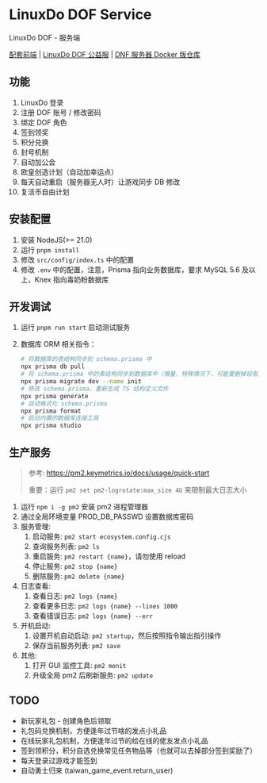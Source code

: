 # LinuxDo DOF Service
LinuxDo DOF - 服务端

[配套前端](https://github.com/Cat7373/linuxdo-dof-ui) | [LinuxDo DOF 公益服](https://linux.do/t/topic/472401?u=cat73) | [DNF 服务器 Docker 版仓库](https://github.com/1995chen/dnf)

## 功能
1. LinuxDo 登录
2. 注册 DOF 账号 / 修改密码
3. 绑定 DOF 角色
4. 签到领奖
5. 积分兑换
6. 封号机制
7. 自动加公会
8. 欧皇创造计划（自动加幸运点）
9. 每天自动重启（服务器无人时）让游戏同步 DB 修改
10. 复活币自由计划

## 安装配置
1. 安装 NodeJS(>= 21.0)
2. 运行 `pnpm install`
3. 修改 `src/config/index.ts` 中的配置
4. 修改 `.env` 中的配置，注意，Prisma 指向业务数据库，要求 MySQL 5.6 及以上，Knex 指向毒奶粉数据库

## 开发调试
1. 运行 `pnpm run start` 启动测试服务
2. 数据库 ORM 相关指令：

   ```sh
   # 将数据库的表结构同步到 schema.prisma 中
   npx prisma db pull
   # 将 schema.prisma 中的表结构同步到数据库中（增量，特殊情况下，可能要删掉现有库和 prisma/migrations 才能成功）
   npx prisma migrate dev --name init
   # 修改 schema.prisma，重新生成 TS 结构定义文件
   npx prisma generate
   # 自动格式化 schema.prisma
   npx prisma format
   # 启动内置的数据库连接工具
   npx prisma studio
   ```

## 生产服务
> 参考: https://pm2.keymetrics.io/docs/usage/quick-start
>
> 重要：运行 `pm2 set pm2-logrotate:max_size 4G` 来限制最大日志大小

1. 运行 `npm i -g pm2` 安装 pm2 进程管理器
2. 通过全局环境变量 PROD_DB_PASSWD 设置数据库密码
3. 服务管理:
   1. 启动服务: `pm2 start ecosystem.config.cjs`
   2. 查询服务列表: `pm2 ls`
   3. 重启服务: `pm2 restart {name}`，请勿使用 reload
   4. 停止服务: `pm2 stop {name}`
   5. 删除服务: `pm2 delete {name}`
4. 日志查看:
   1. 查看日志: `pm2 logs {name}`
   2. 查看更多日志: `pm2 logs {name} --lines 1000`
   3. 查看错误日志: `pm2 logs {name} --err`
5. 开机启动:
   1. 设置开机自动启动: `pm2 startup`，然后按照指令输出指引操作
   2. 保存当前服务列表: `pm2 save`
6. 其他:
   1. 打开 GUI 监控工具: `pm2 monit`
   2. 升级全局 pm2 后刷新服务: `pm2 update`

## TODO
* 新玩家礼包 - 创建角色后领取
* 礼包码兑换机制，方便逢年过节啥的发点小礼品
* 在线玩家礼包机制，方便逢年过节的给在线的佬友发点小礼品
* 签到领积分，积分自选兑换常见任务物品等（也就可以去掉部分签到奖励了）
* 每天登录过游戏才能签到
* 自动勇士归来 (taiwan_game_event.return_user)
